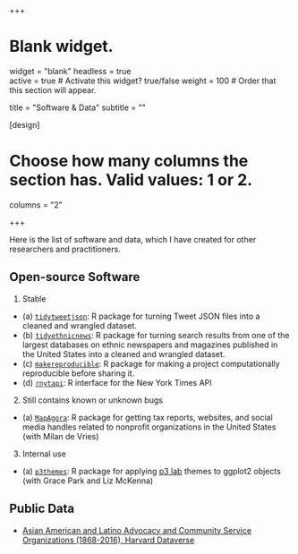 +++
# Blank widget.
widget = "blank"
headless = true  
active = true  # Activate this widget? true/false
weight = 100  # Order that this section will appear.

title = "Software & Data"
subtitle = ""

[design]
  # Choose how many columns the section has. Valid values: 1 or 2.
  columns = "2"

+++

Here is the list of software and data, which I have created for other researchers and practitioners.

## Open-source Software 

1. Stable 

- (a) [`tidytweetjson`](https://jaeyk.github.io/tidytweetjson/): R package for turning Tweet JSON files into a cleaned and wrangled dataset. 
- (b) [`tidyethnicnews`](https://jaeyk.github.io/tidyethnicnews/): R package for turning search results from one of the largest databases on ethnic newspapers and magazines published in the United States into a cleaned and wrangled dataset. 
- (c) [`makereproducible`](https://jaeyk.github.io/makereproducible/): R package for making a project computationally reproducible before sharing it.
- (d) [`rnytapi`](https://jaeyk.github.io/rnytapi/): R interface for the New York Times API

2. Still contains known or unknown bugs 

- (a) [`MapAgora`](https://snfagora.github.io/MapAgora/): R package for getting tax reports, websites, and social media handles related to nonprofit organizations in the United States (with Milan de Vries) 

3. Internal use 

- (a) [`p3themes`](https://p3lab.github.io/p3themes/
): R package for applying [p3 lab](https://www.hahriehan.com/aboutp3) themes to ggplot2 objects (with Grace Park and Liz McKenna)

## Public Data

- [Asian American and Latino Advocacy and Community Service Organizations (1868-2016), Harvard Dataverse](https://dataverse.harvard.edu/dataset.xhtml?persistentId=doi%3A10.7910%2FDVN%2FFLUPBJ)
